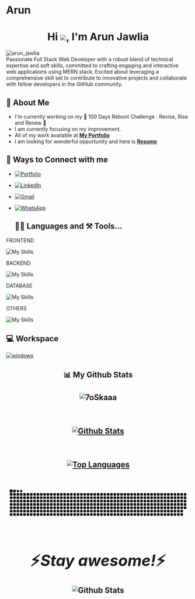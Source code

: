 # Arun
<!--[![Matrix SVG](https://raw.githubusercontent.com/rodrigograca31/rodrigograca31/master/matrix.svg)](https://www.youtube.com/watch?v=SDkAGkd4NLc) -->
<div width="80%">

   
   <h1 align="center">Hi <img src="https://raw.githubusercontent.com/MartinHeinz/MartinHeinz/master/wave.gif" width="30px">, I'm Arun Jawlia</h1>
    </div>
</div>

 <div align="left"> <img src="https://komarev.com/ghpvc/?username=Arun-Jawlia&label=Profile%20views&color=0e75b6&style=flat" alt="arun_jawlia" /> </div>
<div >
  <div width="60%">
 Passionate Full Stack Web Developer with a robust blend of technical expertise and soft skills, committed to crafting engaging and interactive web applications using MERN stack. Excited about leveraging a comprehensive skill set to contribute to innovative projects and collaborate with fellow developers in the GitHub community.
  </div>

## 🚀 About Me 

- I'm currently working on my 🚀 100 Days Reboot Challenge : Revise, Rise and Renew 🚀
- I am currently focusing on my improvement.
- All of my work available at **[My Portfolio](https://arun-jawlia.github.io/)**
- I am looking for wonderful opportunity and here is **[Resume](https://drive.google.com/file/d/1J5K2NUUig93fi5stQo5ZU_lOvQvb_ciZ/view?usp=sharing)**


 ## 🤝 Ways to Connect with me
- [![Portfolio](https://img.shields.io/badge/Portfolio-000000?style=for-the-badge&logo=Portfolio&logoColor=white)](https://arun-jawlia.github.io/)
 
- [![LinkedIn](https://img.shields.io/badge/LinkedIn-0077B5?style=for-the-badge&logo=linkedin&logoColor=white)](https://www.linkedin.com/in/arun-jawlia-0a262022b/)
 
- [![Gmail](https://img.shields.io/badge/Gmail-D14836?style=for-the-badge&logo=gmail&logoColor=white)](mailto:arunkumar08.mk@gmail.com)
  
- [![WhatsApp](https://img.shields.io/badge/WhatsApp-25D366?style=for-the-badge&logo=whatsapp&logoColor=white)](https://wa.me/+919718653508)

  

   <h2>🧑‍💻 Languages and ⚒️ Tools...</h2>
<P>FRONTEND</p>

![My Skills](https://skillicons.dev/icons?i=html,css,js,ts,react,redux,next)

<P>BACKEND</p>

![My Skills](https://skillicons.dev/icons?i=nodejs,express)

<P>DATABASE</p>

![My Skills](https://skillicons.dev/icons?i=mongodb)

<P>OTHERS</p>

![My Skills](https://skillicons.dev/icons?i=git,github,vercel,netlify,vscode,postman)





<h2>💻 Workspace</h2>

[![windows](https://img.shields.io/badge/Windows-0078D6?style=for-the-badge&logo=windows&logoColor=white)](https://arun-jawlia.github.io/)






<h2 align="center">📊 My Github Stats<h2>

<div>
  
<p align="center"><img src="https://github-readme-streak-stats.herokuapp.com/?user=Arun-Jawlia&theme=algolia" alt="7oSkaaa" /></p>


  <br/>
<p align='center'
 >
     <a href="https://github.com/Arun-Jawlia/github-readme-stats"><img alt="Github Stats" src="https://github-readme-stats.vercel.app/api?username=Arun-Jawlia&show_icons=true&count_private=true&theme=react&hide_border=true&bg_color=0D1117" /></a>
</p>
<br/>
<p  align="center">
   <a href="https://github.com/Arun-Jawlia/github-readme-stats"><img alt="Top Languages" src="https://github-readme-stats.vercel.app/api/top-langs/?username=Arun-Jawlia&langs_count=8&count_private=true&layout=compact&theme=react&hide_border=true&bg_color=0D1117" />
  </a>
</p>






<div>
</br>


<div align="center">
  <a href="https://www.linkedin.com/in/arun-jawlia-0a262022b/"> 
  <img  src="https://github.com/1999AZZAR/1999AZZAR/blob/main/resources/img/grid-snake.svg" alt="snake" /></a>
</div>



<!--
<div>
<p align="center">
<div align=center>
  <a href="https://github.com/Arun-Jawlia/github-profile-trophy" title="Go to Source">
      <img align="center" width=100% src="https://github-profile-trophy.vercel.app/?username=Arun-Jawlia&theme=radical&margin-h=15&margin-w=5&no-bg=true" alt="TROPHY" />
    </a>
</div>
</p>
</div>

-->


<h1 align='center'>⚡️<i>Stay awesome!</i>⚡️</h1>
<p align="center">
        <img src="https://raw.githubusercontent.com/mayhemantt/mayhemantt/Update/svg/Bottom.svg" alt="Github Stats" />
</p>
  
